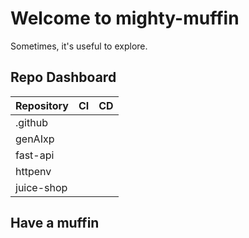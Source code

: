 # Welcome to mighty-muffin

Sometimes, it's useful to explore.

## Repo Dashboard

| Repository  | CI  | CD  |
|------------ |---- |---- |
| .github     |     |     |
| genAIxp     |     |     |
| fast-api    |     |     |
| httpenv     |     |     |
| juice-shop  |     |     |

## Have a muffin

<!-- Or stay hungry whatev -->
